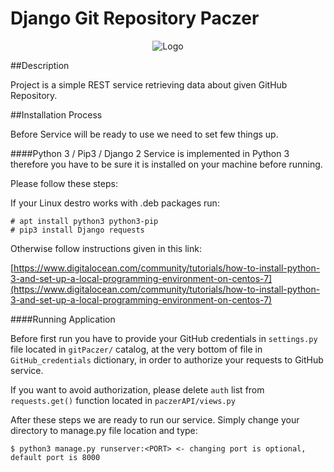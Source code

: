# Django Git Repository Paczer

<div align="center">

![Logo](http://s1g.wgrane.pl/video/2014/11/23/291592.jpg?st=sjkpZWgyC9JtJKdtI6qcxg&e=1530278160)

</div>

##Description

Project is a simple REST service retrieving data about given GitHub Repository.

##Installation Process

Before Service will be ready to use we need to set few things up.

####Python 3 / Pip3 / Django 2
Service is implemented in Python 3 therefore you have to be sure it is installed on your machine before running.

Please follow these steps:

If your Linux destro works with .deb packages run:
    
    # apt install python3 python3-pip
    # pip3 install Django requests 
    
Otherwise follow instructions given in this link:

[https://www.digitalocean.com/community/tutorials/how-to-install-python-3-and-set-up-a-local-programming-environment-on-centos-7](https://www.digitalocean.com/community/tutorials/how-to-install-python-3-and-set-up-a-local-programming-environment-on-centos-7)

####Running Application

Before first run you have to provide your GitHub credentials in `settings.py` file located in `gitPaczer/` catalog,
at the very bottom of file in `GitHub_credentials` dictionary, in order to authorize your requests to GitHub service. 

If you want to avoid authorization, please delete `auth` list from `requests.get()` function located in `paczerAPI/views.py`


After these steps we are ready to run our service. Simply change your directory to manage.py file location and type:
    
    $ python3 manage.py runserver:<PORT> <- changing port is optional, default port is 8000



